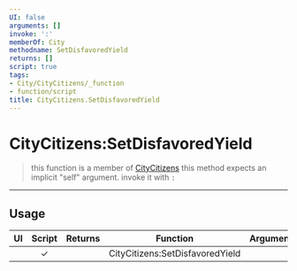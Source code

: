 ```yaml
---
UI: false
arguments: []
invoke: ':'
memberOf: City
methodname: SetDisfavoredYield
returns: []
script: true
tags:
- City/CityCitizens/_function
- function/script
title: CityCitizens.SetDisfavoredYield
---
```

# CityCitizens:SetDisfavoredYield
> this function is a member of [CityCitizens](civ-6/lua/CityCitizens.md)
> this method expects an implicit "self" argument. invoke it with `:`
-----
## Usage
|  UI | Script | Returns | Function | Arguments |
|:---:|:------:|-------:|:--------:|:---------|
| |✓||CityCitizens:SetDisfavoredYield||
